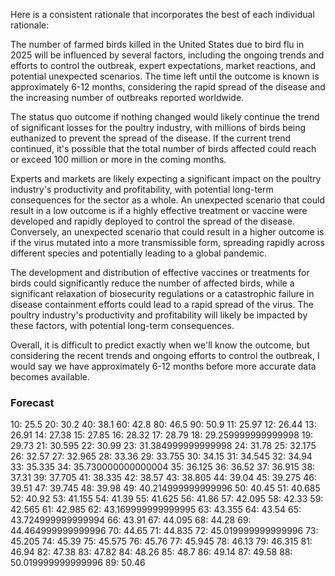 Here is a consistent rationale that incorporates the best of each individual rationale:

The number of farmed birds killed in the United States due to bird flu in 2025 will be influenced by several factors, including the ongoing trends and efforts to control the outbreak, expert expectations, market reactions, and potential unexpected scenarios. The time left until the outcome is known is approximately 6-12 months, considering the rapid spread of the disease and the increasing number of outbreaks reported worldwide.

The status quo outcome if nothing changed would likely continue the trend of significant losses for the poultry industry, with millions of birds being euthanized to prevent the spread of the disease. If the current trend continued, it's possible that the total number of birds affected could reach or exceed 100 million or more in the coming months.

Experts and markets are likely expecting a significant impact on the poultry industry's productivity and profitability, with potential long-term consequences for the sector as a whole. An unexpected scenario that could result in a low outcome is if a highly effective treatment or vaccine were developed and rapidly deployed to control the spread of the disease. Conversely, an unexpected scenario that could result in a higher outcome is if the virus mutated into a more transmissible form, spreading rapidly across different species and potentially leading to a global pandemic.

The development and distribution of effective vaccines or treatments for birds could significantly reduce the number of affected birds, while a significant relaxation of biosecurity regulations or a catastrophic failure in disease containment efforts could lead to a rapid spread of the virus. The poultry industry's productivity and profitability will likely be impacted by these factors, with potential long-term consequences.

Overall, it is difficult to predict exactly when we'll know the outcome, but considering the recent trends and ongoing efforts to control the outbreak, I would say we have approximately 6-12 months before more accurate data becomes available.

### Forecast

10: 25.5
20: 30.2
40: 38.1
60: 42.8
80: 46.5
90: 50.9
11: 25.97
12: 26.44
13: 26.91
14: 27.38
15: 27.85
16: 28.32
17: 28.79
18: 29.259999999999998
19: 29.73
21: 30.595
22: 30.99
23: 31.384999999999998
24: 31.78
25: 32.175
26: 32.57
27: 32.965
28: 33.36
29: 33.755
30: 34.15
31: 34.545
32: 34.94
33: 35.335
34: 35.730000000000004
35: 36.125
36: 36.52
37: 36.915
38: 37.31
39: 37.705
41: 38.335
42: 38.57
43: 38.805
44: 39.04
45: 39.275
46: 39.51
47: 39.745
48: 39.98
49: 40.214999999999996
50: 40.45
51: 40.685
52: 40.92
53: 41.155
54: 41.39
55: 41.625
56: 41.86
57: 42.095
58: 42.33
59: 42.565
61: 42.985
62: 43.169999999999995
63: 43.355
64: 43.54
65: 43.724999999999994
66: 43.91
67: 44.095
68: 44.28
69: 44.464999999999996
70: 44.65
71: 44.835
72: 45.019999999999996
73: 45.205
74: 45.39
75: 45.575
76: 45.76
77: 45.945
78: 46.13
79: 46.315
81: 46.94
82: 47.38
83: 47.82
84: 48.26
85: 48.7
86: 49.14
87: 49.58
88: 50.019999999999996
89: 50.46